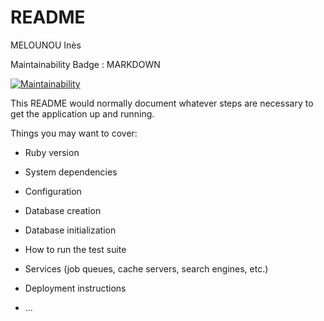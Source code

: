 # README

MELOUNOU Inès

Maintainability Badge : MARKDOWN

[![Maintainability](https://api.codeclimate.com/v1/badges/e1225a638a4d7fe2c0f0/maintainability)](https://codeclimate.com/github/Aicanama/projet-back-A2019/maintainability)


This README would normally document whatever steps are necessary to get the
application up and running.

Things you may want to cover:

* Ruby version

* System dependencies

* Configuration

* Database creation

* Database initialization

* How to run the test suite

* Services (job queues, cache servers, search engines, etc.)

* Deployment instructions

* ...

